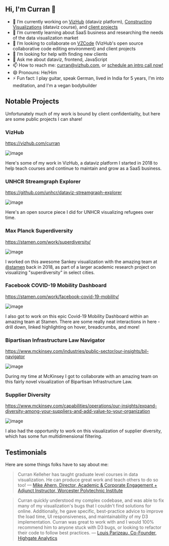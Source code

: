## Hi, I'm Curran 👋

- 🔭 I’m currently working on [VizHub](https://vizhub.com/) (dataviz platform), [Constructing Visualizations](https://www.youtube.com/watch?v=bZhWCO-bDek&list=PL9yYRbwpkykthTFJl9vYr_C0FCjRIn_7G) (dataviz course), and [client projects](https://x.com/currankelleher/status/1777763309107712003)
- 🌱 I’m currently learning about SaaS business and researching the needs of the data visualization market
- 👯 I’m looking to collaborate on [VZCode](https://github.com/vizhub-core/vzcode) (VizHub's open source collaborative code editing environment) and client projects
- 🤔 I’m looking for help with finding new clients
- 💬 Ask me about dataviz, frontend, JavaScript
- 📫 How to reach me: curran@vizhub.com, or [schedule an intro call now!](https://calendly.com/curran-kelleher/casual)
- 😄 Pronouns: He/Him
- ⚡ Fun fact: I play guitar, speak German, lived in India for 5 years, I'm into meditation, and I'm a vegan bodybuilder

## Notable Projects

Unfortunately much of my work is bound by client confidentiality, but here are some public projects I can share! 

### VizHub

https://vizhub.com/curran

![image](https://github.com/curran/curran/assets/68416/8bb6f5d1-7f51-46d0-ae5e-cc8d12a924a7)

Here's some of my work in VizHub, a dataviz platform I started in 2018 to help teach courses and continue to maintain and grow as a SaaS business.

### UNHCR Streamgraph Explorer

https://github.com/unhcr/dataviz-streamgraph-explorer

![image](https://github.com/curran/curran/assets/68416/c190ceb5-979d-4522-9232-c2ad108a98eb)

Here's an open source piece I did for UNHCR visualizing refugees over time.

### Max Planck Superdiversity

https://stamen.com/work/superdiversity/

![image](https://github.com/curran/curran/assets/68416/283e9025-d18f-4c9b-80bf-3b6e054dadd2)

I worked on this awesome Sankey visualization with the amazing team at 
[@stamen](https://x.com/stamen)
 back in 2018, as part of a larger academic research project on visualizing "superdiversity" in select cities.

### Facebook COVID-19 Mobility Dashboard

https://stamen.com/work/facebook-covid-19-mobility/

![image](https://github.com/curran/curran/assets/68416/6b7ea54e-ac85-4813-8f86-a73398af6815)

I also got to work on this epic Covid-19 Mobility Dashboard within an amazing team at Stamen. There are some really neat interactions in here - drill down, linked highlighting on hover, breadcrumbs, and more!

### Bipartisan Infrastructure Law Navigator

https://www.mckinsey.com/industries/public-sector/our-insights/bil-navigator

![image](https://github.com/curran/curran/assets/68416/c182f9a9-786b-4495-919d-171ff7ea3b4f)

During my time at McKinsey I got to collaborate with an amazing team on this fairly novel visualization of Bipartisan Infrastructure Law.

### Supplier Diversity

https://www.mckinsey.com/capabilities/operations/our-insights/expand-diversity-among-your-suppliers-and-add-value-to-your-organization

![image](https://github.com/curran/curran/assets/68416/12572239-87e4-4c7b-afff-5c2e9d49ee11)

I also had the opportunity to work on this visualization of supplier diversity, which has some fun multidimensional filtering.

## Testimonials

Here are some things folks have to say about me:

> Curran Kelleher has taught graduate level courses in data visualization.  He can produce great work and teach others to do so too!
> — [Mike Ahern, Director, Academic & Corporate Engagement + Adjunct Instructor, Worcester Polytechnic Institute](https://www.linkedin.com/in/michael-ahern-85951a56/)

> Curran quickly understood my complex codebase, and was able to fix many of my visualization's bugs that I couldn't find solutions for online. Additionally, he gave specific, best-practice advice to improve the load time, UI responsiveness, and maintainability of my D3 implementation. Curran was great to work with and I would 100% recommend him to anyone stuck with D3 bugs, or looking to refactor their code to follow best practices.
> — [Louis Parizeau, Co-Founder, Highgate Analytics](https://www.linkedin.com/in/louis-parizeau-6b0510156/)
